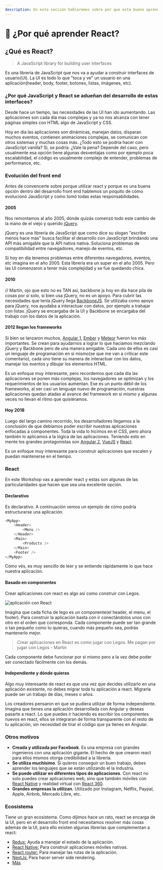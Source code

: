 ```yaml
---
description: En esta sección hablaremos sobre por que esta bueno aprender react.
---
```


# 🤷 ¿Por qué aprender React?

## ¿Qué es React?

> A JavaScript library for building user interfaces

Es una librería de JavaScript que nos va a ayudar a construir interfaces de usuario\(UI\). La UI es todo lo que "toca y ve" un usuario en una aplicación\(header, body, footer, botones, listas, imágenes, etc\).

### ¿Por qué JavaScript y React se adueñan del desarrollo de estas interfaces?

Desde hace un tiempo, las necesidades de las UI han ido aumentando. Las aplicaciones son cada día mas complejas y ya no nos alcanza con tener páginas simples con HTML algo de JavaScript y CSS.

Hoy en día las aplicaciones son dinámicas, manejan datos, disparan muchos eventos, contienen animaciones complejas, se comunican con otros sistemas y muchas cosas más. ¿Todo esto se podría hacer con JavaScript vanilla? Si, se podría. ¿Vale la pena? Depende del caso, pero usualmente esa opción tiene algunas desventajas como por ejemplo poca escalabilidad, el código es usualmente complejo de entender, problemas de performance, etc.

### Evolución del front end

Antes de convencerte sobre porque utilizar react y porque es una buena opción dentro del desarrollo front end hablemos un poquito de cómo evolucionó JavaScript y como tomó todas estas responsabilidades.

#### 2005

Nos remontamos al año 2005, dónde quizás comenzó todo este cambio de la mano de el viejo y querido [jQuery](https://jquery.com/).

jQuery es una librería de JavaScript que como dice su slogan "escribe menos hace más" busca facilitar el desarrollo con JavaScript brindando una API más amigable que la API nativa nativa. Soluciona problemas de compatibilidad entre navegadores, manejo de eventos, etc. 

Si hoy en día tenemos problemas entre diferentes navegadores, eventos, etc imagina en el año 2005. Esta librería era un super en el año 2005. Pero las UI comenzaron a tener más complejidad y se fue quedando chica.

#### 2010
// Martin, ojo que esto no es TAN asi, backbone js hoy en día hace pila de cosas por si solo, si bien usa jQuery, no es un apoyo.
Para cubrir las necesidades que tenía jQuery llega [BackboneJS](http://backbonejs.org/). Se utilizaba como apoyo para jQuery, nos ayudaba a interactuar con datos, por ejemplo a trabajar con listas. jQuery se encargaba de la UI y Backbone se encargaba del trabajo con los datos de la aplicación.

#### 2012 llegan los frameworks

Si bien se lanzaron muchos, [Angular 1](https://angularjs.org/), [Ember](https://www.emberjs.com/) y [Meteor](https://www.meteor.com/) fueron los más importantes. Se crean para ayudarnos a lograr lo que hacíamos mezclando jQuery y Backbone pero de una manera amigable. Cada uno de ellos es casi un lenguaje de programación en si mismo\(se que me van a criticar este comentario\),  cada uno tiene su manera de interactuar con los datos, manejar los eventos y dibujar los elementos HTML.

Es un enfoque muy interesante, pero recordemos que cada día las aplicaciones se ponen más complejas, los navegadores se optimizan y los requerimientos de los usuarios aumentan. Ese es un punto débil de los frameworks, al ser casi un lenguaje nuevo de programación, nuestras aplicaciones quedan atadas al avance del framework en si mismo y algunas veces no llevan el ritmo que quisiéramos.

#### Hoy 2018

Luego del largo camino recorrido, los desarrolladores llegamos a la conclusión de que debíamos poder escribir nuestras aplicaciones enfocadas a componentes. Toda la vida lo hicimos en el CSS, pero ahora también lo aplicamos a la lógica de las aplicaciones. Teniendo esto en mente los grandes protagonistas son [Angular 2](https://angularjs.org/), [VueJS](https://vuejs.org/) y [React](https://reactjs.org/).

Es un enfoque muy interesante para construir aplicaciones que escalen y puedan mantenerse en el tiempo.

### React

En este Workshop vas a aprender react y estas son algunas de las particularidades que hacen que sea una excelente opción.

#### Declarativo

Es declarativo. A continuación vemos un ejemplo de cómo podría estructurarse una aplicación.

```javascript
<MyApp>
    <Header>
        <Menu />
    </Header>
    <Main>
        <Products />
    </Main>
    <Footer />
</MyApp>
```

Cómo vés, es muy sencillo de leer y se entiende rápidamente lo que hace nuestra aplicación.

#### Basado en componentes

Crear aplicaciones con react es algo así como construir con Legos.

![aplicaci&#xF3;n con React](.gitbook/assets/xukfdats25fkziyhrnq677pife.jpg)

Imagina que cada ficha de lego es un componente\(el header, el menu, el footer\). Para construir la aplicación basta con ir conectándolos unos con otro en el orden que corresponda. Cada componente puede ser tan grande o tan pequeño como tu quieras, cuando más pequeño sea, podrás mantenerlo mejor.

> Crear aplicaciones en React es como jugar con Legos. Me pagan por jugar con Legos - Martín

Cada componente debe funcionar por si mismo pero a la vez debe poder ser conectado fácilmente con los demás.

#### Independiente y dónde quieras

Algo muy interesante de react es que una vez que decides utilizarlo en una aplicación existente, no debes migrar toda tu aplicación a react. Migrarla puede ser un trabajo de días, meses o años.

Los creadores pensaron en que se pudiera utilizar de forma independiente. Imagina que tienes una aplicación desarrollada con Angular y deseas pasarte a react. Lo que puedes ir haciendo es escribir los componentes nuevos en react, ellos se integraran de forma transparente con el resto de tu aplicación, sin necesidad de tirar el código que ya tienes en Angular.

### Otros motivos

* **Creada y utilizada por Facebook**. Es una empresa con grandes ingenieros con una aplicación gigante. El hecho de que crearon react para ellos mismos otorga credibilidad a la librería.
* **Se utiliza muchísimo**. Si quieres conseguir un buen trabajo, debes aprender los lenguajes que se están utilizando el la industria. 
* **Se puede utilizar en diferentes tipos de aplicaciones**. Con react no solo puedes crear aplicaciones web, sino que también móviles con [React Native](https://facebook.github.io/react-native/) y realidad virtual con [React 360](https://facebook.github.io/react-360/).
* **Grandes empresas la utilizan.** Utilizado por Instagram, Netflix, Paypal, Apple, Airbnb, Mercado Libre, etc.

### Ecosistema

Tiene un gran ecosistema. Como dijimos hace un rato, react se encarga de la UI, pero en el desarrollo front end necesitamos resolver más cosas además de la UI, para ello existen algunas librerías que complementan a react:

* [Redux:](https://redux.js.org/introduction) Ayuda a manejar el estado de la aplicación.
* [React Native:](https://facebook.github.io/react-native/) Para construir aplicaciones móviles nativas.
* [React router:](https://github.com/ReactTraining/react-router)  Para manejar las rutas de la aplicación.
* [NextJs:](https://github.com/zeit/next.js/) Para hacer server side rendering.
* [Más](https://github.com/enaqx/awesome-react)

